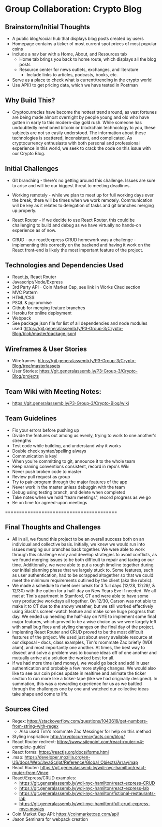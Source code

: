 # Group Collaboration: Crypto Blog

## Brainstorm/Initial Thoughts

* A public blog/social hub that displays blog posts created by users
* Homepage contains a ticker of most current spot prices of most popular coins
* Include a nav bar with a Home, About, and Resources tab
    * Home tab brings you back to home route, which displays all the blog posts
    * Resource center for news outlets, exchanges, and literature
        * Include links to articles, podcasts, books, etc.
* Serve as a place to check what is current/trending in the crypto world
* Use API() to get pricing data, which we have tested in Postman

## Why Build This?
    
* Cryptocurrecies have become the hottest trend around, as vast fortunes are being made almost overnight by people young and old who have gotten in early to this modern-day gold rush. While someone has undoubtedly mentioned bitcoin or blockchain technoology to you, these subjects are not so easily understood. The information about these technologies is scattered, inconsistent, and complicated. As cryptocurrency enthusiasts with both personal and professional experience in this world, we seek to crack the code on this issue with our Crypto Blog.

## Initial Challenges

* Git branching - there's no getting around this challenge. Issues are sure to arise and will be our biggest threat to meeting deadlines.

* Working remotely - while we plan to meet up for full working days over the break, there will be times when we work remotely. Communication will be key as it relates to delegation of tasks and git branches merging up properly.

* React Router - if we decide to use React Router, this could be challenging to build and debug as we have virtually no hands-on experience as of now.

* CRUD - our react/express CRUD homework was a challenge - implementing this correctly on the backend and having it work on the React front-end is likely the most important feature of the project.

## Technologies and Dependencies Used

* React.js, React Router
* Javascript/Node/Express
* 3rd Party API - Coin Market Cap, see link in Works Cited section
* MVC Pattern
* HTML/CSS
* PSQL & pg-promise
* Github for merging feature branches
* Heroku for online deployment
* Webpack 
* See package.json file for list of all dependencies and node modules used (https://git.generalassemb.ly/P3-Group-3/Crypto-Blog/blob/master/package.json)

## Wireframes & User Stories

* Wireframes: https://git.generalassemb.ly/P3-Group-3/Crypto-Blog/tree/master/assets
* User Stories: https://git.generalassemb.ly/P3-Group-3/Crypto-Blog/projects

## Team Wiki with Meeting Notes:

* https://git.generalassemb.ly/P3-Group-3/Crypto-Blog/wiki

## Team Guidelines

* Fix your errors before pushing up 
* Divide the features out among us evenly, trying to work to one another's strengths
* Test code while building, and understand why it works
* Double check syntax/spelling always
* Communication is key!
* When you're committing to git, announce it to the whole team
* Keep naming conventions consistent, record in repo's Wiki
* Never push broken code to master
* Review pull request as group
* Try to pair-program through the major features of the app
* Never work in the master unless debuggin with the team
* Debug using testing branch, and delete when completed
* Take notes when we hold "team meetings", record progress as we go
* Be on time for agreed-upon meetings

========================================


## Final Thoughts and Challenges

* All in all, we found this project to be an overall success both on an individual and collective basis. Initially, we knew we would run into issues merging our branches back together. We were able to work through this challenge early and develop strategies to avoid conflicts, as we found merging issues to be both difficult to repair and taxing on our time. Additionally, we were able to put a rough timeline together during our initial planning phase that we largely stuck to. Some features, such as user authentication, had to be scrapped altogether so that we could meet the minimum requirements outlined by the client (aka the rubric). 
* We made a schedule to meet over break for 3 full days (12/28, 12/29/, & 12/30) with the option for a half-day on New Years Eve if needed. We all met at Tim's apartment in Stamford, CT and were able to have some very productive workdays all together. On 12/30, Carson was not able to make it to CT due to the snowy weather, but we still worked effectively using Slack's screen-watch feature and make some huge progress that day. We ended up needing the half-day on NYE to implement some final major features, which proved to be a wise choice as we were largely left with small bug fixes and styling changes on the final day of the project.
* Implenting React Router and CRUD proved to be the most difficult features of the project. We used just about every available resource at our disposal - docs, class examples, Tim's roommate Zac briefly (WDI alum), and most importantly one another. At times, the best way to dissect and solve a problem was to bounce ideas off of one another and mutually arrive at a solution the worked best for all.
* If we had more time (and money), we would go back and add in user authentication and probably a few more styling changes. We would also like to see our coin prices update in realtime and animate the ticker section to run more like a ticker-tape (like we had originally designed). In summation, this was a rewarding experience for us as we battled through the challenges one by one and watched our collective ideas take shape and come to life.

## Sources Cited

* Regex: https://stackoverflow.com/questions/1043619/get-numbers-from-string-with-regex
    * Also used Tim's roommate Zac Messinger for help on this method
* Styling inspriation: http://cryptocurrencyfacts.com/blog/
* React Router redirect: https://www.sitepoint.com/react-router-v4-complete-guide/
* React forms: https://reactjs.org/docs/forms.html
* .map: https://developer.mozilla.org/en-US/docs/Web/JavaScript/Reference/Global_Objects/Array/map
* React Router: https://git.generalassemb.ly/wdi-nyc-hamilton/react-router-from-Vince
* React/Express/CRUD examples:
    * https://git.generalassemb.ly/wdi-nyc-hamilton/react-express-CRUD
    * https://git.generalassemb.ly/wdi-nyc-hamilton/react-express-lab
    * https://git.generalassemb.ly/wdi-nyc-hamilton/fictional-restaurants-lab
    * https://git.generalassemb.ly/wdi-nyc-hamilton/full-crud-express-mvc-movies
* Coin Market Cap API: https://coinmarketcap.com/api/
* Jason Seminara for webpack creation


